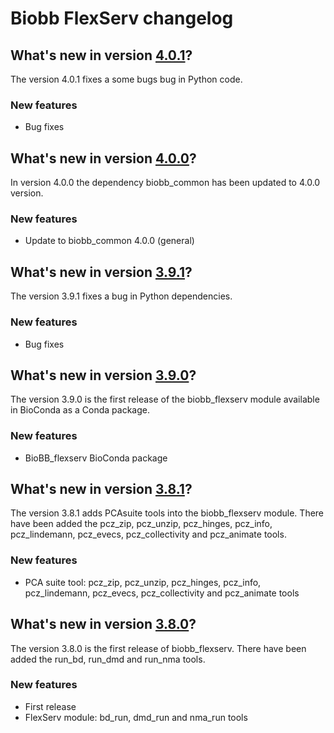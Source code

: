 # Biobb FlexServ changelog

## What's new in version [4.0.1](https://github.com/bioexcel/biobb_flexserv/releases/tag/v4.0.1)?
The version 4.0.1 fixes a some bugs bug in Python code. 

### New features

* Bug fixes

## What's new in version [4.0.0](https://github.com/bioexcel/biobb_flexserv/releases/tag/v4.0.0)?
In version 4.0.0 the dependency biobb_common has been updated to 4.0.0 version.

### New features

* Update to biobb_common 4.0.0 (general)

## What's new in version [3.9.1](https://github.com/bioexcel/biobb_flexserv/releases/tag/v3.9.1)?
The version 3.9.1 fixes a bug in Python dependencies. 

### New features

* Bug fixes

## What's new in version [3.9.0](https://github.com/bioexcel/biobb_flexserv/releases/tag/v3.9.0)?
The version 3.9.0 is the first release of the biobb_flexserv module available in BioConda as a Conda package. 

### New features

* BioBB_flexserv BioConda package

## What's new in version [3.8.1](https://github.com/bioexcel/biobb_flexserv/releases/tag/v3.8.1)?
The version 3.8.1 adds PCAsuite tools into the biobb_flexserv module. There have been added the pcz_zip, pcz_unzip, pcz_hinges, pcz_info, pcz_lindemann, pcz_evecs, pcz_collectivity and pcz_animate tools.

### New features

* PCA suite tool: pcz_zip, pcz_unzip, pcz_hinges, pcz_info, pcz_lindemann, pcz_evecs, pcz_collectivity and pcz_animate tools

## What's new in version [3.8.0](https://github.com/bioexcel/biobb_flexserv/releases/tag/v3.8.0)?
The version 3.8.0 is the first release of biobb_flexserv. There have been added the run_bd, run_dmd and run_nma tools.

### New features

* First release
* FlexServ module: bd_run, dmd_run and nma_run tools
